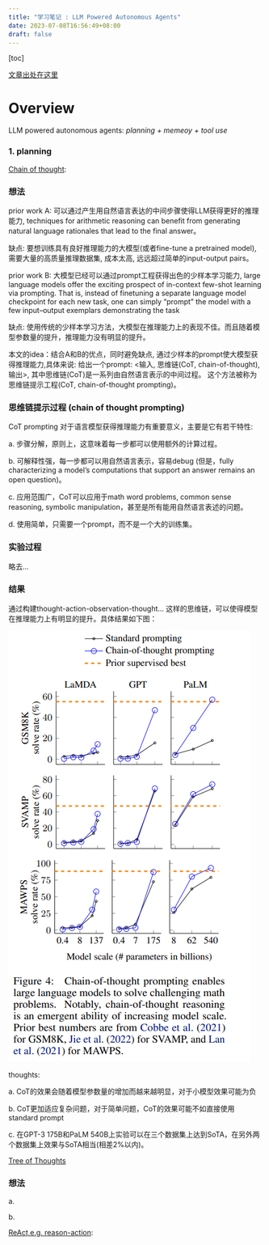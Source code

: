 ```yaml
---
title: "学习笔记 : LLM Powered Autonomous Agents"
date: 2023-07-08T16:56:49+08:00
draft: false
---
```


[toc]

[文章出处在这里](https://lilianweng.github.io/posts/2023-06-23-agent/)

# Overview
LLM powered autonomous agents: *planning + memeoy + tool use*

### 1. planning
[Chain of thought](https://arxiv.org/abs/2201.11903):
### 想法
prior work A: 可以通过产生用自然语言表达的中间步骤使得LLM获得更好的推理能力, techniques for arithmetic reasoning can benefit  from generating natural language rationales that lead to the final answer。

缺点: 要想训练具有良好推理能力的大模型(或者fine-tune a pretrained model), 需要大量的高质量推理数据集, 成本太高, 远远超过简单的input-output pairs。


prior work B: 大模型已经可以通过prompt工程获得出色的少样本学习能力, large language models offer the exciting prospect of in-context few-shot learning via prompting. That is, instead of finetuning a separate language model checkpoint for each new task, one can simply “prompt” the model with a few
input–output exemplars demonstrating the task

缺点: 使用传统的少样本学习方法，大模型在推理能力上的表现不佳。而且随着模型参数量的提升，推理能力没有明显的提升。

本文的idea：结合A和B的优点，同时避免缺点, 通过少样本的prompt使大模型获得推理能力,具体来说: 给出一个prompt: <输入, 思维链(CoT, chain-of-thought), 输出>, 其中思维链(CoT)是一系列由自然语言表示的中间过程。 这个方法被称为思维链提示工程(CoT, chain-of-thought prompting)。

### 思维链提示过程 (chain of thought prompting)
CoT prompting 对于语言模型获得推理能力有重要意义，主要是它有若干特性:

a. 步骤分解，原则上，这意味着每一步都可以使用额外的计算过程。

b. 可解释性强，每一步都可以用自然语言表示，容易debug (但是，fully characterizing a model’s computations that support an answer remains an open question)。

c. 应用范围广，CoT可以应用于math word problems, common sense reasoning, symbolic manipulation，甚至是所有能用自然语言表述的问题。

d. 使用简单，只需要一个prompt，而不是一个大的训练集。

### 实验过程
略去...

### 结果
通过构建thought-action-observation-thought... 这样的思维链，可以使得模型在推理能力上有明显的提升。具体结果如下图：

![CoT实验结果](../../static/imgs/CoT-result.png)

thoughts:

a. CoT的效果会随着模型参数量的增加而越来越明显，对于小模型效果可能为负

b. CoT更加适应复杂问题，对于简单问题，CoT的效果可能不如直接使用standard prompt

c. 在GPT-3 175B和PaLM 540B上实验可以在三个数据集上达到SoTA，在另外两个数据集上效果与SoTA相当(相差2%以内)。

[Tree of Thoughts](https://arxiv.org/abs/2305.10601)
### 想法
a. 

b.

[ReAct,e.g. reason-action](https://arxiv.org/abs/2210.03629):